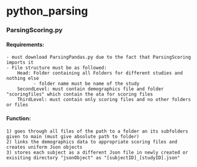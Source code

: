 # python_parsing

### ParsingScoring.py
  #### Requirements:
    - must download ParsingPandas.py due to the fact that ParsingScoring imports it
    - File structure must be as followed:
        Head: Folder containing all Folders for different studies and nothing else
              - folder name must be name of the study
        SecondLevel: must contain demographics file and folder "scoringfiles" which contain the ata for scoring files
        ThirdLevel: must contain only scoring files and no other folders or files
  #### Function:
    1) goes through all files of the path to a folder an its subfolders given to main (must give absolute path to folder)
    2) links the demographics data to appropriate scoring files and creates uniform Json objects
    3) stores each subject as a different Json file in newly created or exisiting directory "jsonObject" as "[subjectID]_[studyID].json"
              
